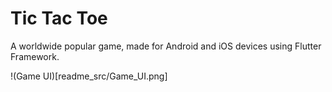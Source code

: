 # Tic Tac Toe

A worldwide popular game, made for Android and iOS devices using Flutter Framework.

!(Game UI)[readme_src/Game_UI.png]